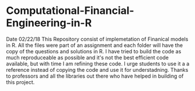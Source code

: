# Computational-Financial-Engineering-in-R
Date 02/22/18
This Repository consist of implemetation of Finanical models in R. All the files were part of an assignment and each folder will have the
copy of the questions and solutions in R. I have tried to build the code as much reproduceable as possible and it's not the
best efficient code available, but with time I am refining these code. I urge students to use it a a reference instead of copying 
the code and use it for understadning. 
Thanks to professors and all the libraries out there who have helped in building of this project.
